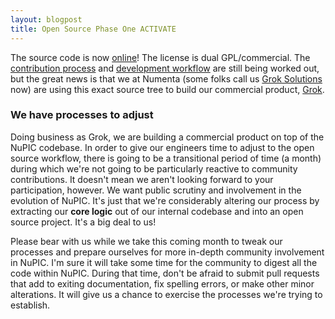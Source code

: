 ```yaml
---
layout: blogpost
title: Open Source Phase One ACTIVATE
---
```


The source code is now [online](http://github.com/numenta/nupic)! The license is dual GPL/commercial. The [contribution process](https://github.com/numenta/nupic/wiki/Contributor-Model) and [development workflow](https://github.com/numenta/nupic/wiki/Developer-workflow) are still being worked out, but the great news is that we at Numenta (some folks call us [Grok Solutions](https://www.groksolutions.com/prs/pr-05-06-13.html) now) are using this exact source tree to build our commercial product, [Grok](http://groksolutions.com/product.html).

### We have processes to adjust

Doing business as Grok, we are building a commercial product on top of the NuPIC codebase. In order to give our engineers time to adjust to the open source workflow, there is going to be a transitional period of time (a month) during which we're not going to be particularly reactive to community contributions. It doesn't mean we aren't looking forward to your participation, however. We want public scrutiny and involvement in the evolution of NuPIC. It's just that we're considerably altering our process by extracting our **core logic** out of our internal codebase and into an open source project. It's a big deal to us!

Please bear with us while we take this coming month to tweak our processes and prepare ourselves for more in-depth community involvement in NuPIC. I'm sure it will take some time for the community to digest all the code within NuPIC. During that time, don't be afraid to submit pull requests that add to exiting documentation, fix spelling errors, or make other minor alterations. It will give us a chance to exercise the processes we're trying to establish.